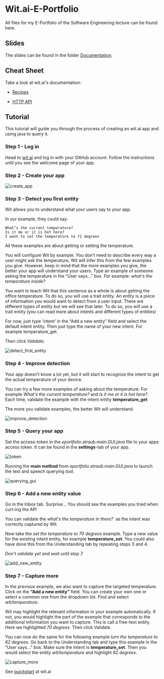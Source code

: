 # Wit.ai-E-Portfolio
All files for my E-Portfolio of the Software Engineering lecture can be found here.

## Slides

The slides can be found in the folder [Documentation](documentation).

## Cheat Sheet
Take a look at wit.ai's documentation:

 - [Recipes](https://wit.ai/docs/recipes)

 - [HTTP API](https://wit.ai/docs/http/20170307)
 
## Tutorial

This tutorial will guide you through the process of creating an wit.ai app and using java to query it.

### Step 1 - Log in

Head to [wit.ai](https://wit.ai/) and log in with your GitHub account.
Follow the instructions until you see the welcome page of your app.

### Step 2 - Create your app

![create_app](/documentation/img/create_app.png)

### Step 3 - Detect you first entity

Wit allows you to understand what your users say to your app.

In our example, they could say:

    What’s the current temperature?
    Is it me or it is hot here?
    I want to set the temperature to 71 degrees

All these examples are about getting or setting the temperature.

You will configure Wit by example. You don’t need to describe every way a user might ask the temperature, Wit will infer this from the few examples you give. However, keep in mind that the more examples you give, the better your app will understand your users. Type an example of someone asking the temperature in the “User says…” box. For example: *what's the temperature inside?*

You want to teach Wit that this sentence as a whole is about getting the office temperature. To do so, you will use a trait entity. An entity is a piece of information you would want to detect from a user input. There are different types of entity but we will see that later. To do so, you will use a trait entity (you can read more about intents and different types of entities)

For now, just type ‘intent’ in the “Add a new entity” field and select the default intent entity. Then just type the name of your new intent. For example temperature_get.

Then click *Validate*.

![detect_first_entity](/documentation/img/detect_first_entity.gif)

### Step 4 - Improve detection

Your app doesn’t know a lot yet, but it will start to recognize the intent to get the actual temperature of your device.

You can try a few more examples of asking about the temperature. For example *What's the current temperature?* and *Is it me or it is hot here?*. Each time, validate the example with the intent entity **temperature_get**

The more you validate examples, the better Wit will understand.

![improve_detection](/documentation/img/improve_detection.gif)

### Step 5 - Query your app

Set the access-token in the _eportfolio.straub.main.GUI.java_ file to your apps access token. It can be found in the **settings**-tab of your app.

![token](/documentation/img/token.PNG)

Running the __main method__ from _eportfolio.straub.main.GUI.java_ to launch the text and speech querying tool.

![querying_gui](/documentation/img/querying_gui.PNG)

### Step 6 - Add a new entity value

Go in the Inbox tab. Surprise… You should see the examples you tried when curl-ing the API

You can validate the *what's the temperature in there?*` as the intent was correctly captured by Wit.

Now take the *set the temperature to 70 degrees* example. Type a new value for the existing intent entity, for example **temperature_set**. You could also have done this from the Understanding tab by repeating steps 3 and 4.

*Don’t validate yet and wait until step 7.*

![add_new_entity](/documentation/img/add_new_entity.gif)

### Step 7 - Capture more

In the previous example, we also want to capture the targeted temperature. Click on the **“Add a new entity”** field. You can create your own one or select a common one from the dropdown list. Find and select *wit/temperature*.

Wit may highlight the relevant information in your example automatically. If not, you would highlight the part of the example that corresponds to the additional information you want to capture. This is call a free-text entity. Here we highlighted *70 degrees*. Then click Validate.

You can now do the same for the following example *turn the temperature to 62 degrees*. Go back to the Understanding tab and type this example in the “User says…” box. Make sure the Intent is **temperature_set**. Then you would select the entity *wit/temperature* and highlight *62 degrees*.

![capture_more](/documentation/img/capture_more.gif)

See [quickstart](https://wit.ai/docs/quickstart) at wit.ai 




